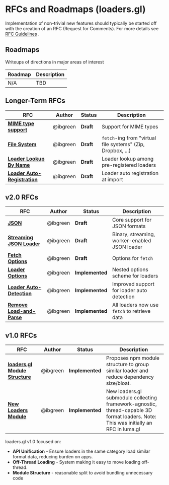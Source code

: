 # RFCs and Roadmaps (loaders.gl)

Implementation of non-trivial new features should typically be started off with the creation of an RFC (Request for Comments). For more details see [RFC Guidelines](../RFC-GUIDELINES.md) .

## Roadmaps

Writeups of directions in major areas of interest

| Roadmap | Description |
| ------- | ----------- |
| N/A     | TBD         |

## Longer-Term RFCs

| RFC                                                                  | Author   | Status    | Description                                   |
| -------------------------------------------------------------------- | -------- | --------- | --------------------------------------------- |
| [**MIME type support**](vNext/mime-type-support-rfc.md)       | @ibgreen | **Draft** | Support for MIME types    |
| [**File System**](vNext/file-system-rfc.md)       | @ibgreen | **Draft** | `fetch`-ing from "virtual file systems" (Zip, Dropbox, ...)    |
| [**Loader Lookup By Name**](vNext/loader-lookup-by-name-rfc.md)       | @ibgreen | **Draft** | Loader lookup among pre-registered loaders    |
| [**Loader Auto-Registration**](vNext/loader-auto-registration-rfc.md) | @ibgreen | **Draft** | Loader auto registration at import            |


## v2.0 RFCs

| RFC                                                                  | Author   | Status    | Description                                   |
| -------------------------------------------------------------------- | -------- | --------- | --------------------------------------------- |
| [**JSON**](v2.0/json-support-rfc.md)                                 | @ibgreen | **Draft** | Core support for JSON formats                 |
| [**Streaming JSON Loader**](v2.0/json-loader-rfc.md)                 | @ibgreen | **Draft** | Binary, streaming, worker-enabled JSON loader |
| [**Fetch Options**](v2.0/fetch-option-rfc.md)                        | @ibgreen | **Draft** | Options for `fetch`                           |
| [**Loader Options**](v2.0/loader-options-rfc.md)                     | @ibgreen | **Implemented** | Nested options scheme for loaders             |
| [**Loader Auto-Detection**](v2.0/loader-auto-detection-rfc.md)       | @ibgreen | **Implemented** | Improved support for loader auto detection    |
| [**Remove Load-and-Parse**](v2.0/remove-load-and-parse-rfc.md) | @ibgreen | **Implemented** | All loaders now use `fetch` to retrieve data            |

## v1.0 RFCs

| RFC                                                             | Author   | Status          | Description                                                                                                                          |
| --------------------------------------------------------------- | -------- | --------------- | ------------------------------------------------------------------------------------------------------------------------------------ |
| [**loaders.gl Module Structure**](v1.0/module-structure-rfc.md) | @ibgreen | **Implemented**       | Proposes npm module structure to group similar loader and reduce dependency size/bloat.                                              |
| [**New Loaders Module**](v1.0/loader-module-rfc.md)             | @ibgreen | **Implemented** | New loaders.gl submodule collecting framework-agnostic, thread-capable 3D format loaders. Note: This was initially an RFC in luma.gl |

loaders.gl v1.0 focused on:

- **API Unification** - Ensure loaders in the same category load similar format data, reducing burden on apps.
- **Off-Thread Loading** - System making it easy to move loading off-thread.
- **Module Structure** - reasonable split to avoid bundling unnecessary code
